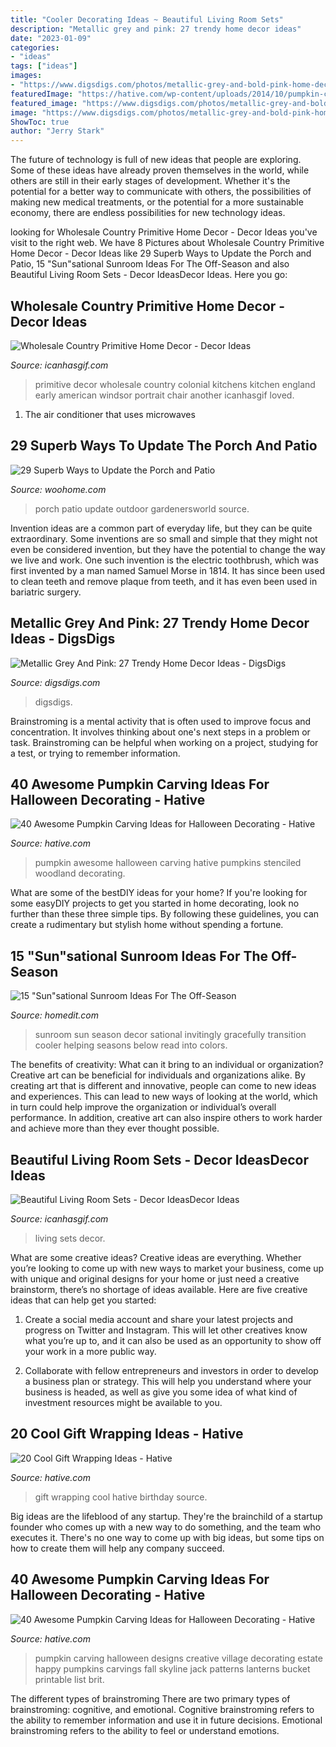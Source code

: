 ```yaml
---
title: "Cooler Decorating Ideas ~ Beautiful Living Room Sets"
description: "Metallic grey and pink: 27 trendy home decor ideas"
date: "2023-01-09"
categories:
- "ideas"
tags: ["ideas"]
images:
- "https://www.digsdigs.com/photos/metallic-grey-and-bold-pink-home-decor-ideas-7.jpg"
featuredImage: "https://hative.com/wp-content/uploads/2014/10/pumpkin-carving-ideas/11-village-pumpkin.jpg"
featured_image: "https://www.digsdigs.com/photos/metallic-grey-and-bold-pink-home-decor-ideas-7.jpg"
image: "https://www.digsdigs.com/photos/metallic-grey-and-bold-pink-home-decor-ideas-7.jpg"
ShowToc: true
author: "Jerry Stark"
---
```



The future of technology is full of new ideas that people are exploring. Some of these ideas have already proven themselves in the world, while others are still in their early stages of development. Whether it's the potential for a better way to communicate with others, the possibilities of making new medical treatments, or the potential for a more sustainable economy, there are endless possibilities for new technology ideas.

	

		
looking for Wholesale Country Primitive Home Decor - Decor Ideas you've visit to the right web. We have 8 Pictures about Wholesale Country Primitive Home Decor - Decor Ideas like 29 Superb Ways to Update the Porch and Patio, 15 &quot;Sun&quot;sational Sunroom Ideas For The Off-Season and also Beautiful Living Room Sets - Decor IdeasDecor Ideas. Here you go:
		
    
## Wholesale Country Primitive Home Decor - Decor Ideas

<img loading=lazy src="https://icanhasgif.com/wp-content/uploads/2016/02/Wholesale-Country-Primitive-Home-Decor.jpg" onerror="this.onerror=null;this.src='https://tse2.mm.bing.net/th?id=OIP.Mx8R-uHClaKIlnAJs0tNdwHaEh&amp;pid=15.1';" alt="Wholesale Country Primitive Home Decor - Decor Ideas">

_Source: icanhasgif.com_

>primitive decor wholesale country colonial kitchens kitchen england early american windsor portrait chair another icanhasgif loved. 

	

1. The air conditioner that uses microwaves

    
## 29 Superb Ways To Update The Porch And Patio

<img loading=lazy src="http://www.woohome.com/wp-content/uploads/2017/07/front-porch-and-patio-upgrade-26.jpg" onerror="this.onerror=null;this.src='https://tse1.mm.bing.net/th?id=OIP.KfzBzJtFIxc5VhJZUEn1BAHaLH&amp;pid=15.1';" alt="29 Superb Ways to Update the Porch and Patio">

_Source: woohome.com_

>porch patio update outdoor gardenersworld source. 

	

Invention ideas are a common part of everyday life, but they can be quite extraordinary. Some inventions are so small and simple that they might not even be considered invention, but they have the potential to change the way we live and work. One such invention is the electric toothbrush, which was first invented by a man named Samuel Morse in 1814. It has since been used to clean teeth and remove plaque from teeth, and it has even been used in bariatric surgery.

    
## Metallic Grey And Pink: 27 Trendy Home Decor Ideas - DigsDigs

<img loading=lazy src="https://www.digsdigs.com/photos/metallic-grey-and-bold-pink-home-decor-ideas-7.jpg" onerror="this.onerror=null;this.src='https://tse2.mm.bing.net/th?id=OIP.Kn_ajjJwpbX9O1bE27O4BAHaMF&amp;pid=15.1';" alt="Metallic Grey And Pink: 27 Trendy Home Decor Ideas - DigsDigs">

_Source: digsdigs.com_

>digsdigs. 

	

Brainstroming is a mental activity that is often used to improve focus and concentration. It involves thinking about one's next steps in a problem or task. Brainstroming can be helpful when working on a project, studying for a test, or trying to remember information.

    
## 40 Awesome Pumpkin Carving Ideas For Halloween Decorating - Hative

<img loading=lazy src="https://hative.com/wp-content/uploads/2014/10/pumpkin-carving-ideas/16-woodland-stenciled-pumpkins.jpg" onerror="this.onerror=null;this.src='https://tse3.mm.bing.net/th?id=OIP.HhzCpJYLMch4TTQHsAdzlQHaHa&amp;pid=15.1';" alt="40 Awesome Pumpkin Carving Ideas for Halloween Decorating - Hative">

_Source: hative.com_

>pumpkin awesome halloween carving hative pumpkins stenciled woodland decorating. 

	

What are some of the bestDIY ideas for your home?
If you're looking for some easyDIY projects to get you started in home decorating, look no further than these three simple tips. By following these guidelines, you can create a rudimentary but stylish home without spending a fortune.

    
## 15 &quot;Sun&quot;sational Sunroom Ideas For The Off-Season

<img loading=lazy src="https://cdn.homedit.com/wp-content/uploads/2014/10/autumn-fall-colors-sunroom-decor.jpg" onerror="this.onerror=null;this.src='https://tse1.mm.bing.net/th?id=OIP.gndLiJcEfRbHdktV-PTscgHaJ3&amp;pid=15.1';" alt="15 &quot;Sun&quot;sational Sunroom Ideas For The Off-Season">

_Source: homedit.com_

>sunroom sun season decor sational invitingly gracefully transition cooler helping seasons below read into colors. 

	

The benefits of creativity: What can it bring to an individual or organization?
Creative art can be beneficial for individuals and organizations alike. By creating art that is different and innovative, people can come to new ideas and experiences. This can lead to new ways of looking at the world, which in turn could help improve the organization or individual’s overall performance. In addition, creative art can also inspire others to work harder and achieve more than they ever thought possible.

    
## Beautiful Living Room Sets - Decor IdeasDecor Ideas

<img loading=lazy src="https://icanhasgif.com/wp-content/uploads/2015/03/Beautiful-Living-Room-Sets.jpg" onerror="this.onerror=null;this.src='https://tse1.mm.bing.net/th?id=OIP.5Xb92W2iOWKWo7get-cr6gHaFj&amp;pid=15.1';" alt="Beautiful Living Room Sets - Decor IdeasDecor Ideas">

_Source: icanhasgif.com_

>living sets decor. 

	

What are some creative ideas?
Creative ideas are everything. Whether you’re looking to come up with new ways to market your business, come up with unique and original designs for your home or just need a creative brainstorm, there’s no shortage of ideas available. Here are five creative ideas that can help get you started:
1. Create a social media account and share your latest projects and progress on Twitter and Instagram. This will let other creatives know what you’re up to, and it can also be used as an opportunity to show off your work in a more public way.

2. Collaborate with fellow entrepreneurs and investors in order to develop a business plan or strategy. This will help you understand where your business is headed, as well as give you some idea of what kind of investment resources might be available to you.


    
## 20 Cool Gift Wrapping Ideas - Hative

<img loading=lazy src="https://hative.com/wp-content/uploads/2014/10/gift-wrapping-ideas/2-cool-gift-wrapping-ideas.jpg" onerror="this.onerror=null;this.src='https://tse4.mm.bing.net/th?id=OIP.iX8UAdzo3q4mvijwzBCFEwHaKX&amp;pid=15.1';" alt="20 Cool Gift Wrapping Ideas - Hative">

_Source: hative.com_

>gift wrapping cool hative birthday source. 

	

Big ideas are the lifeblood of any startup. They're the brainchild of a startup founder who comes up with a new way to do something, and the team who executes it. There's no one way to come up with big ideas, but some tips on how to create them will help any company succeed.

    
## 40 Awesome Pumpkin Carving Ideas For Halloween Decorating - Hative

<img loading=lazy src="https://hative.com/wp-content/uploads/2014/10/pumpkin-carving-ideas/11-village-pumpkin.jpg" onerror="this.onerror=null;this.src='https://tse4.mm.bing.net/th?id=OIP.YWEDTNIMr4MxXvy_BRrksQHaFj&amp;pid=15.1';" alt="40 Awesome Pumpkin Carving Ideas for Halloween Decorating - Hative">

_Source: hative.com_

>pumpkin carving halloween designs creative village decorating estate happy pumpkins carvings fall skyline jack patterns lanterns bucket printable list brit. 

	

The different types of brainstroming
There are two primary types of brainstroming: cognitive, and emotional. Cognitive brainstroming refers to the ability to remember information and use it in future decisions. Emotional brainstroming refers to the ability to feel or understand emotions.

